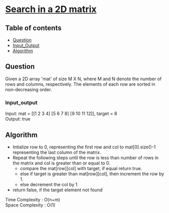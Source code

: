 # [Search in a 2D matrix](https://www.codingninjas.com/codestudio/problems/search-in-a-2d-matrix_8230773?challengeSlug=striver-sde-challenge&leftPanelTab=1)

## Table of contents

- [Question](#question)
- [Input_Output](#input_output)
- [Algorithm](#algorithm)

## Question
Given a 2D array 'mat' of size M X N, where M and N denote the number of rows and columns, respectively. The elements of each row are sorted in non-decreasing order.

### Input_output
Input: mat = [[1 2 3 4] [5 6 7 8] [9 10 11 12]], target = 8 </br>
Output: true

## Algorithm
- Intialize row to 0, representing the first row and col to mat[0].size()-1 representing the last column of the matrix.
- Repeat the following steps until the row is less than number of rows in the matrix and col is greater than or equal to 0.
    - compare the mat[row][col] with target, if equal return true.
    - else if target is greater than mat[row][col], then increment the row by 1.
    - else decrement the col by 1
- return false, if the target element not found

Time Complexity : O(n+m)</br>
Space Complexity : O(1)
